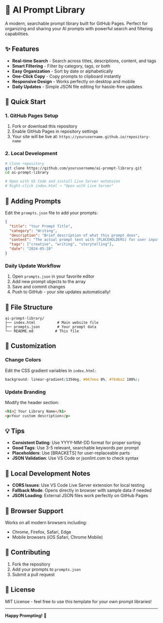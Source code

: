 # 🚀 AI Prompt Library

A modern, searchable prompt library built for GitHub Pages. Perfect for organizing and sharing your AI prompts with powerful search and filtering capabilities.

## ✨ Features

- **Real-time Search** - Search across titles, descriptions, content, and tags
- **Smart Filtering** - Filter by category, tags, or both
- **Easy Organization** - Sort by date or alphabetically
- **One-Click Copy** - Copy prompts to clipboard instantly
- **Responsive Design** - Works perfectly on desktop and mobile
- **Daily Updates** - Simple JSON file editing for hassle-free updates

## 🚀 Quick Start

### 1. GitHub Pages Setup
1. Fork or download this repository
2. Enable GitHub Pages in repository settings
3. Your site will be live at: `https://yourusername.github.io/repository-name`

### 2. Local Development
```bash
# Clone repository
git clone https://github.com/yourusername/ai-prompt-library.git
cd ai-prompt-library

# Open with VS Code and install Live Server extension
# Right-click index.html → "Open with Live Server"
```

## 📝 Adding Prompts

Edit the `prompts.json` file to add your prompts:

```json
{
  "title": "Your Prompt Title",
  "category": "Writing",
  "description": "Brief description of what this prompt does",
  "content": "The actual prompt text with [PLACEHOLDERS] for user input",
  "tags": ["creative", "writing", "storytelling"],
  "date": "2024-05-28"
}
```

### Daily Update Workflow
1. Open `prompts.json` in your favorite editor
2. Add new prompt objects to the array
3. Save and commit changes
4. Push to GitHub - your site updates automatically!

## 📁 File Structure
```
ai-prompt-library/
├── index.html          # Main website file
├── prompts.json        # Your prompt data
└── README.md          # This file
```

## 🎨 Customization

### Change Colors
Edit the CSS gradient variables in `index.html`:
```css
background: linear-gradient(135deg, #667eea 0%, #764ba2 100%);
```

### Update Branding
Modify the header section:
```html
<h1>🚀 Your Library Name</h1>
<p>Your custom description</p>
```

## 💡 Tips

- **Consistent Dating**: Use YYYY-MM-DD format for proper sorting
- **Good Tags**: Use 3-5 relevant, searchable keywords per prompt
- **Placeholders**: Use [BRACKETS] for user-replaceable parts
- **JSON Validation**: Use VS Code or jsonlint.com to check syntax

## 🔧 Local Development Notes

- **CORS Issues**: Use VS Code Live Server extension for local testing
- **Fallback Mode**: Opens directly in browser with sample data if needed
- **JSON Loading**: External JSON files work perfectly on GitHub Pages

## 📱 Browser Support

Works on all modern browsers including:
- Chrome, Firefox, Safari, Edge
- Mobile browsers (iOS Safari, Chrome Mobile)

## 🤝 Contributing

1. Fork the repository
2. Add your prompts to `prompts.json`
3. Submit a pull request

## 📄 License

MIT License - feel free to use this template for your own prompt libraries!

---

**Happy Prompting!** 🎯